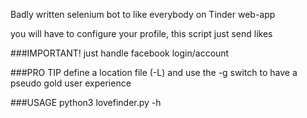 Badly written selenium bot to like everybody on Tinder web-app

you will have to configure your profile, this script just send likes

###IMPORTANT!
just handle facebook login/account

###PRO TIP
define a location file (-L) and use the -g switch to have a pseudo gold user experience

###USAGE
python3 lovefinder.py -h

